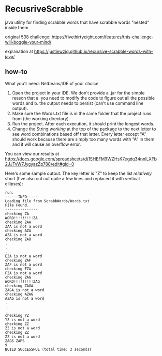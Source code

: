# RecusriveScrabble
java utility for finding scrabble words that have scrabble words "nested" inside them.

original 538 challenge: https://fivethirtyeight.com/features/this-challenge-will-boggle-your-mind/

explanation at https://justinwzig.github.io/recursive-scrabble-words-with-java/

## how-to
What you'll need:
Netbeans/IDE of your choice

1. Open the project in your IDE. We don't provide a .jar for the simple reason that a. you need to modify the code to figure out all the possible words and b. the output needs to persist (can't use command line output).
2. Make sure the Words.txt file is in the same folder that the project runs from (the working directory).
3. Run the project. After each execution, it should print the longest words.
4. Change the String _working_ at the top of the package to the next letter to see word combinations based off that letter. Every letter except "A" should work because there are simply too many words with "A" in them and it will cause an overflow error. 

You can view our results at https://docs.google.com/spreadsheets/d/1SHEFM9WZHsK7egdq34nnILXFb2JJTvW7JygyazZp788/edit#gid=0

Here's some sample output. The key letter is "Z" to keep the list _relatively_ short (I've also cut out quite a few lines and replaced it with vertical ellipses):

```
run:
------INFO-----
Loading file from ScrabbWords/Words.txt
File Found.
---------------
checking ZA
WORD!!!!!!!!!ZA
checking ZAA
ZAA is not a word
checking AZA
AZA is not a word
checking ZAB
.
.
.
EZA is not a word
checking ZAF
ZAF is not a word
checking FZA
FZA is not a word
checking ZAG
WORD!!!!!!!!!ZAG
checking ZAGA
ZAGA is not a word
checking AZAG
AZAG is not a word
.
.
.
checking YZ
YZ is not a word
checking ZZ
ZZ is not a word
checking ZZ
ZZ is not a word
ZAGS ZAPS
9
BUILD SUCCESSFUL (total time: 3 seconds)
```

